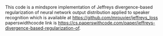 This code is a mindspore implementation of Jeffreys divergence-based regularization of neural network output distribution applied to speaker recognition which is available at https://github.com/mrouvier/jeffreys_loss
paperswidthcocde link is https://cs.paperswithcode.com/paper/jeffreys-divergence-based-regularization-of.
